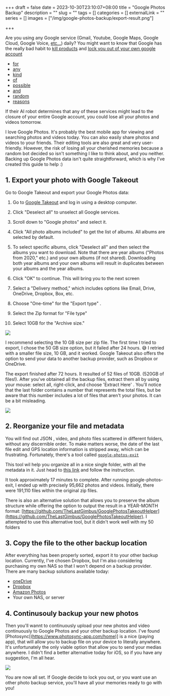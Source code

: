 +++ 
draft = false
date = 2023-10-30T23:10:07+08:00
title = "Google Photos Backup"
description = ""
slug = "" 
tags = []
categories = []
externalLink = ""
series = []
images = ["/img/google-photos-backup/export-result.png"]

+++


Are you using any Google service (Gmail, Youtube, Google Maps, Google Cloud, Google Voice, [etc...](https://en.wikipedia.org/wiki/List_of_Google_products)) daily? You might want to know that Google has the really bad habit to [kill products](https://killedbygoogle.com/) and [lock you out of your own google account](https://www.androidpolice.com/2021/03/08/when-google-locks-you-out-of-your-account-begging-the-internet-for-help-is-your-first-and-last-resort/) 
- [for](https://news.ycombinator.com/item?id=34116361) 
- [any](https://news.ycombinator.com/item?id=36335975) 
- [kind](https://www.androidpolice.com/2019/01/14/the-ludicrous-google-pay-death-sentence-can-lock-your-fi-account-and-phone-number/)
- [of](https://news.ycombinator.com/item?id=33737577)
- [possible](https://www.androidpolice.com/2019/01/14/the-ludicrous-google-pay-death-sentence-can-lock-your-fi-account-and-phone-number/)
- [and](https://mailchi.mp/shwood/bamboozlers-514882?e=4be3990d97)
- [random](https://old.reddit.com/r/GMail/comments/bcdf6z/locked_out_of_google_account_endless_loop/)
- [reasons](https://www.reddit.com/r/Android/comments/5dif8j/psa_google_can_lock_your_account_forcing_you_to/)

If their AI robot determines that any of these services might lead to the closure of your entire Google account, you could lose all your photos and videos tomorrow.

I love Google Photos. It's probably the best mobile app for viewing and searching photos and videos today. You can also easily share photos and videos to your friends. Their editing tools are also great and very user-friendly. However, the risk of losing  all your cherished memories because a random bot decided so isn't something I like to think about, and you neither. Backing up Google Photos data isn't quite straightforward, which is why I've created this guide to help :) 

## 1. Export your photo with Google Takeout

Go to Google Takeout and export your Google Photos data:
1. Go to [Google Takeout](https://www.google.com/settings/takeout) and log in using a desktop computer.
2. Click "Deselect all" to unselect all Google services.
3. Scroll down to "Google photos" and select it.
4. Click "All photo albums included" to get the list of albums. All albums are selected by default.
5. To select specific albums, click "Deselect all" and then select the albums you want to download. Note that there are year albums ("Photos from 2020," etc.) and your own albums (if not shared). Downloading both year albums and your own albums will result in duplicates between your albums and the year albums.
6. Click "OK" to continue. This will bring you to the next screen


1. Select a "Delivery method," which includes options like Email, Drive, OneDrive, Dropbox, Box, etc. 
2. Choose "One-time" for the "Export type" .
3. Select the Zip format for "File type" 
4. Select 10GB for the "Archive size."

![](/img/google-photos-backup/export-google-takeout.png)

I recommend selecting the 10 GB size per zip file. The first time I tried to export, I chose the 50 GB size option, but it failed after 24 hours. 😅 I retried with a smaller file size, 10 GB, and it worked. Google Takeout also offers the option to send your data to another backup provider, such as Dropbox or OneDrive.

The export finished after 72 hours. It resulted of  52 files of 10GB. (520GB of files!). After you've obtained all the backup files, extract them all by using your mouse: select all, right-click, and choose 'Extract Here' . You'll notice that the last folder contains a number that represents the total files, but be aware that this number includes a lot of files that aren't your photos. It can be a bit misleading.

![](/img/google-photos-backup/export-result.png)



## 2. Reorganize your file and metadata



You will find out JSON , video, and photo files scattered in different folders, without any discernible order. To make matters worse, the date of the last file edit and GPS location information is stripped away, which can be frustrating. Fortunately, there's a tool called  [`google-photos-exit`](https://github.com/mattwilson1024/google-photos-exif)

This tool wil help you organize all in a  nice single folder, with all the metadata in it. Just head to [this link](https://github.com/mattwilson1024/google-photos-exif) and follow the instruction.

It took approximately 17 minutes to complete. After running google-photos-exit, I ended up with precisely 95,662 photos and videos. Initially, there were 191,110 files within the original zip files.

There is also an alternative solution that allows you to preserve the album structure while offering the option to output the result in a YEAR-MONTH format:  [https://github.com/TheLastGimbus/GooglePhotosTakeoutHelper](https://github.com/TheLastGimbus/GooglePhotosTakeoutHelper). I attempted to use this alternative tool, but it didn't work well with my 50 folders


## 3. Copy the file to the other backup location

After everything has been properly sorted, export it to your other backup location. Currently, I've chosen Dropbox, but I'm also considering purchasing my own NAS so that I won't depend on a backup provider. There are many backup solutions available today:

- [oneDrive](https://www.microsoft.com/en-us/microsoft-365/onedrive/compare-onedrive-plans)
- [Dropbox](https://dropbox.com)
- [Amazon Photos](https://www.amazon.com/Amazon-Photos)
- Your own NAS, or server

## 4. Continusouly backup your new photos 

Then you'll wannt to continuously upload your new photos and video continuously to Google Photos and your other backup location.  I've found [Photosync[(https://www.photosync-app.com/home)] is a nice (paying app), that will allow you to backup file on your device to literally anywhere.  It's unfortunately the only viable option that allow you to send your medias anywhere. I didn't find a better alternative today for iOS, so if you have any suggestion, I'm all hear. 

![](/img/google-photos-backup/photosync1.png)

You are now all set. If Google decide to lock you out, or you want use an other photo backup service, you'll have all your memories ready to go with you!
